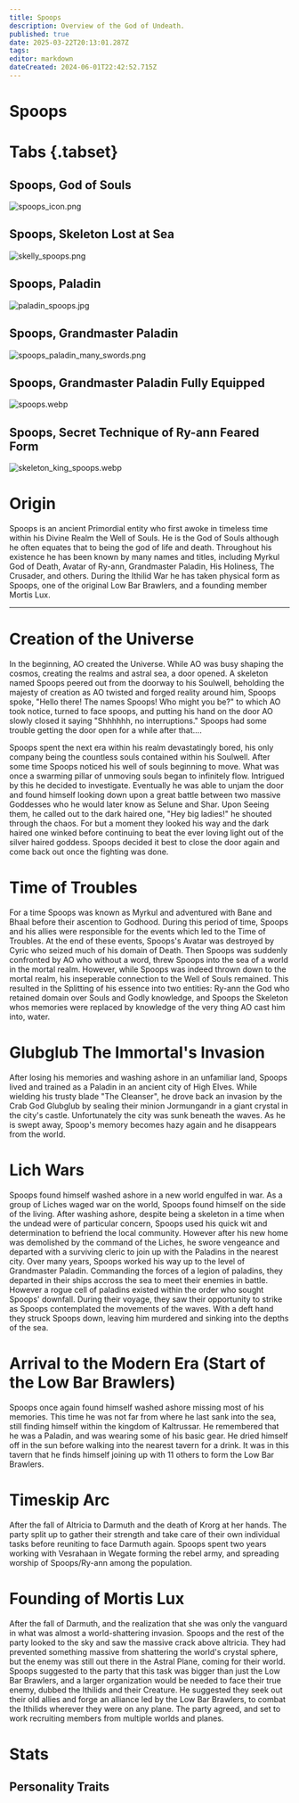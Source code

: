 ```yaml
---
title: Spoops
description: Overview of the God of Undeath.
published: true
date: 2025-03-22T20:13:01.287Z
tags: 
editor: markdown
dateCreated: 2024-06-01T22:42:52.715Z
---
```


# Spoops
# Tabs {.tabset}
## Spoops, God of Souls
![spoops_icon.png](/characters/spoops/spoops_icon.png)
## Spoops, Skeleton Lost at Sea
![skelly_spoops.png](/characters/spoops/skelly_spoops.png)
## Spoops, Paladin
![paladin_spoops.jpg](/characters/spoops/paladin_spoops.jpg)
## Spoops, Grandmaster Paladin
![spoops_paladin_many_swords.png](/characters/spoops/spoops_paladin_many_swords.png)
## Spoops, Grandmaster Paladin Fully Equipped
![spoops.webp](/characters/spoops.webp)
## Spoops, Secret Technique of Ry-ann Feared Form
![skeleton_king_spoops.webp](/characters/spoops/skeleton_king_spoops.webp)



# Origin
Spoops is an ancient Primordial entity who first awoke in timeless time within his Divine Realm the Well of Souls. He is the God of Souls although he often equates that to being the god of life and death. Throughout his existence he has been known by many names and titles, including Myrkul God of Death, Avatar of Ry-ann, Grandmaster Paladin, His Holiness, The Crusader, and others. During the Ithilid War he has taken physical form as Spoops, one of the original Low Bar Brawlers, and a founding member Mortis Lux. 

---

# Creation of the Universe
In the beginning, AO created the Universe. While AO was busy shaping the cosmos, creating the realms and astral sea, a door opened. A skeleton named Spoops peered out from the doorway to his Soulwell, beholding the majesty of creation as AO twisted and forged reality around him, Spoops spoke, "Hello there! The names Spoops! Who might you be?" to which AO took notice, turned to face spoops, and putting his hand on the door AO slowly closed it saying "Shhhhhh, no interruptions." Spoops had some trouble getting the door open for a while after that....

Spoops spent the next era within his realm devastatingly bored, his only company being the countless souls contained within his Soulwell. After some time Spoops noticed his well of souls beginning to move. What was once a swarming pillar of unmoving souls began to infinitely flow. Intrigued by this he decided to investigate. Eventually he was able to unjam the door and found himself looking down upon a great battle between two massive Goddesses who he would later know as Selune and Shar. Upon Seeing them, he called out to the dark haired one, "Hey big ladies!" he shouted through the chaos. For but a moment they looked his way and the dark haired one winked before continuing to beat the ever loving light out of the silver haired goddess. Spoops decided it best to close the door again and come back out once the fighting was done.

# Time of Troubles
For a time Spoops was known as Myrkul and adventured with Bane and Bhaal before their ascention to Godhood. During this period of time, Spoops and his allies were responsible for the events which led to the Time of Troubles. At the end of these events, Spoops's Avatar was destroyed by Cyric who seized much of his domain of Death. Then Spoops was suddenly confronted by AO who without a word, threw Spoops into the sea of a world in the mortal realm. However, while Spoops was indeed thrown down to the mortal realm, his inseperable connection to the Well of Souls remained. This resulted in the Splitting of his essence into two entities: Ry-ann the God who retained domain over Souls and Godly knowledge, and Spoops the Skeleton whos memories were replaced by knowledge of the very thing AO cast him into, water.


# Glubglub The Immortal's Invasion
After losing his memories and washing ashore in an unfamiliar land, Spoops lived and trained as a Paladin in an ancient city of High Elves. While wielding his trusty blade "The Cleanser", he drove back an invasion by the Crab God Glubglub by sealing their minion Jormungandr in a giant crystal in the city's castle. Unfortunately the city was sunk beneath the waves. As he is swept away, Spoop's memory becomes hazy again and he disappears from the world.



# Lich Wars
Spoops found himself washed ashore in a new world engulfed in war. As a group of Liches waged war on the world, Spoops found himself on the side of the living. After washing ashore, despite being a skeleton in a time when the undead were of particular concern, Spoops used his quick wit and determination to befriend the local community. However after his new home was demolished by the command of the Liches, he swore vengeance and departed with a surviving cleric to join up with the Paladins in the nearest city. Over many years, Spoops worked his way up to the level of Grandmaster Paladin. Commanding the forces of a legion of paladins, they departed in their ships accross the sea to meet their enemies in battle. However a rogue cell of paladins existed within the order who sought Spoops' downfall. During their voyage, they saw their opportunity to strike as Spoops contemplated the movements of the waves. With a deft hand they struck Spoops down, leaving him murdered and sinking into the depths of the sea.

# Arrival to the Modern Era (Start of the Low Bar Brawlers)
Spoops once again found himself washed ashore missing most of his memories. This time he was not far from where he last sank into the sea, still finding himself within the kingdom of Kaltrussar. He remembered that he was a Paladin, and was wearing some of his basic gear. He dried himself off in the sun before walking into the nearest tavern for a drink. It was in this tavern that he finds himself joining up with 11 others to form the Low Bar Brawlers.


# Timeskip Arc

After the fall of Altricia to Darmuth and the death of Krorg at her hands. The party split up to gather their strength and take care of their own individual tasks before reuniting to face Darmuth again. Spoops spent two years working with Vesrahaan in Wegate forming the rebel army, and spreading worship of Spoops/Ry-ann among the population.


# Founding of Mortis Lux
After the fall of Darmuth, and the realization that she was only the vanguard in what was almost a world-shattering invasion. Spoops and the rest of the party looked to the sky and saw the massive crack above altricia. They had prevented something massive from shattering the world's crystal sphere, but the enemy was still out there in the Astral Plane, coming for their world. 
Spoops suggested to the party that this task was bigger than just the Low Bar Brawlers, and a larger organization would be needed to face their true enemy, dubbed the Ithilids and their Creature. He suggested they seek out their old allies and forge an alliance led by the Low Bar Brawlers, to combat the Ithilids wherever they were on any plane. The party agreed, and set to work recruiting members from multiple worlds and planes. 


# Stats



## Personality Traits

